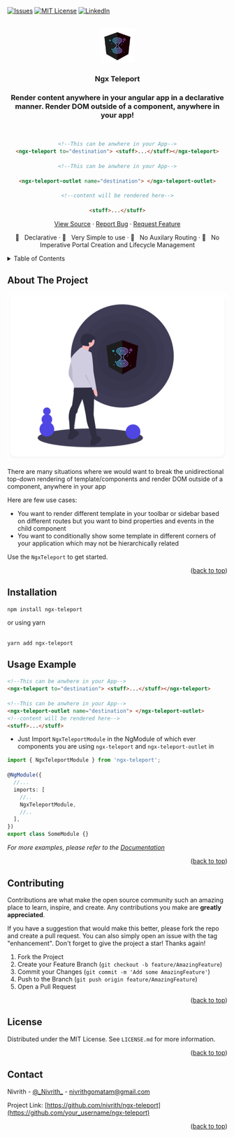 <div id="top"></div>

<!-- PROJECT SHIELDS -->
<!--
*** I'm using markdown "reference style" links for readability.
*** Reference links are enclosed in brackets [ ] instead of parentheses ( ).
*** See the bottom of this document for the declaration of the reference variables
*** for contributors-url, forks-url, etc. This is an optional, concise syntax you may use.
*** https://www.markdownguide.org/basic-syntax/#reference-style-links
-->

<!-- [![Contributors][contributors-shield]][contributors-url] -->
<!-- [![Forks][forks-shield]][forks-url] -->
<!-- [![Stargazers][stars-shield]][stars-url] -->

[![Issues][issues-shield]][issues-url]
[![MIT License][license-shield]][license-url]
[![LinkedIn][linkedin-shield]][linkedin-url]

<!-- PROJECT LOGO -->
<br />
<div align="center">
  <a href="https://github.com/nivrith/ngx-teleport">
    <img src="ngx-teleport-logo.svg" alt="Logo" width="80" height="80">
  </a>

  <h3 align="center">Ngx Teleport</h3>
  <h3 align="center">
  Render content anywhere in your angular app in a declarative manner. Render DOM outside of a component, anywhere in your app!
  </h3>
  <br />

```html
<!--This can be anwhere in your App-->
<ngx-teleport to="destination"> <stuff>...</stuff></ngx-teleport>

<!--This can be anwhere in your App-->

<ngx-teleport-outlet name="destination"> </ngx-teleport-outlet>

<!--content will be rendered here-->

<stuff>...</stuff>
```

  <p align="center">
    <!-- <a href="https://github.com/nivrith/ngx-teleport"><strong>Explore the docs »</strong></a> -->
    <a href="https://github.com/nivrith/ngx-teleport">View Source</a>
    ·
    <a href="https://github.com/nivrith/ngx-teleport/issues">Report Bug</a>
    ·
    <a href="https://github.com/nivrith/ngx-teleport/issues">Request Feature</a>

  </p>
  <p align="center">
    <!-- <a href="https://github.com/nivrith/ngx-teleport"><strong>Explore the docs »</strong></a> -->
    🚀 &nbsp; Declarative ·
    🎉 &nbsp; Very Simple to use ·
    🍻 &nbsp; No Auxilary Routing ·
    💚 &nbsp; No Imperative Portal Creation and Lifecycle Management

  </p>
</div>

<!-- TABLE OF CONTENTS -->
<details>
  <summary>Table of Contents</summary>
  <ol>
    <li>
      <a href="#about-the-project">About The Project</a>
    </li>
    <li>
      <a href="#getting-started">Getting Started</a>
      <ul>
        <li><a href="#prerequisites">Prerequisites</a></li>
        <li><a href="#installation">Installation</a></li>
      </ul>
    </li>
    <li><a href="#usage">Usage</a></li>
    <li><a href="#contributing">Contributing</a></li>
    <li><a href="#license">License</a></li>
    <li><a href="#contact">Contact</a></li>
  </ol>
</details>

<!-- ABOUT THE PROJECT -->

## About The Project

[![Product Name Screen Shot][product-screenshot]](https://nivrith.github.io/ngx-teleport)

There are many situations where we would want to break the unidirectional top-down rendering of template/components and render DOM outside of a component, anywhere in your app

Here are few use cases:

- You want to render different template in your toolbar or sidebar based on different routes but you want to bind properties and events in the child component
- You want to conditionally show some template in different corners of your application which may not be hierarchically related

Use the `NgxTeleport` to get started.

<p align="right">(<a href="#top">back to top</a>)</p>

<!-- GETTING STARTED -->

## Installation

```shell
npm install ngx-teleport
```

or using yarn

```shell

yarn add ngx-teleport

```

## Usage Example

```html
<!--This can be anwhere in your App-->
<ngx-teleport to="destination"> <stuff>...</stuff></ngx-teleport>

<!--This can be anwhere in your App-->
<ngx-teleport-outlet name="destination"> </ngx-teleport-outlet>
<!--content will be rendered here-->
<stuff>...</stuff>
```

- Just Import `NgxTeleportModule` in the NgModule of which ever components you are using `ngx-teleport` and `ngx-teleport-outlet` in

```ts
import { NgxTeleportModule } from 'ngx-teleport';

@NgModule({
  //...
  imports: [
    //..
    NgxTeleportModule,
    //..
  ],
})
export class SomeModule {}
```

_For more examples, please refer to the [Documentation](https://nivrith.github.io/ngx-teleport)_

<p align="right">(<a href="#top">back to top</a>)</p>

## Contributing

Contributions are what make the open source community such an amazing place to learn, inspire, and create. Any contributions you make are **greatly appreciated**.

If you have a suggestion that would make this better, please fork the repo and create a pull request. You can also simply open an issue with the tag "enhancement".
Don't forget to give the project a star! Thanks again!

1. Fork the Project
2. Create your Feature Branch (`git checkout -b feature/AmazingFeature`)
3. Commit your Changes (`git commit -m 'Add some AmazingFeature'`)
4. Push to the Branch (`git push origin feature/AmazingFeature`)
5. Open a Pull Request

<p align="right">(<a href="#top">back to top</a>)</p>

<!-- LICENSE -->

## License

Distributed under the MIT License. See `LICENSE.md` for more information.

<p align="right">(<a href="#top">back to top</a>)</p>

<!-- CONTACT -->

## Contact

Nivrith - [@\_Nivrith\_](https://twitter.com/_Nivrith_) - nivrithgomatam@gmail.com

Project Link: [https://github.com/nivrith/ngx-teleport](https://github.com/your_username/ngx-teleport)

<p align="right">(<a href="#top">back to top</a>)</p>

<!-- MARKDOWN LINKS & IMAGES -->
<!-- https://www.markdownguide.org/basic-syntax/#reference-style-links -->

[contributors-shield]: https://img.shields.io/github/contributors/nivrith/ngx-teleport.svg?style=for-the-badge
[contributors-url]: https://github.com/nivrith/ngx-teleport/graphs/contributors
[forks-shield]: https://img.shields.io/github/forks/nivrith/ngx-teleport.svg?style=for-the-badge
[forks-url]: https://github.com/nivrith/ngx-teleport/network/members
[stars-shield]: https://img.shields.io/github/stars/nivrith/ngx-teleport.svg?style=for-the-badge
[stars-url]: https://github.com/nivrith/ngx-teleport/stargazers
[issues-shield]: https://img.shields.io/github/issues/nivrith/ngx-teleport.svg?style=for-the-badge
[issues-url]: https://github.com/nivrith/ngx-teleport/issues
[license-shield]: https://img.shields.io/github/license/nivrith/ngx-teleport.svg?style=for-the-badge
[license-url]: https://github.com/nivrith/ngx-teleport/blob/master/LICENSE.txt
[linkedin-shield]: https://img.shields.io/badge/-LinkedIn-black.svg?style=for-the-badge&logo=linkedin&colorB=555
[linkedin-url]: https://linkedin.com/in/nivrith
[product-screenshot]: ngx-teleport-readme-image.svg
